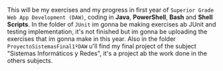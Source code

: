 This will be my exercises and my progress in first year of `Superior Grade Web App Development (DAW)`, coding in __Java__, __PowerShell__, __Bash__ and __Shell Scripts__.
In the folder of `JUnit` im gonna be making exercises ab JUnit and testing implementation, it's not finished but im gonna be uploading the exercises that im gonna make in this year.
Also in the folder `ProyectoSistemasFinal1ºDAW` u'll find my final project of the subject "Sistemas Informáticos y Redes", it's a project ab the work done in the others subjects.
